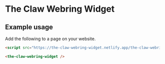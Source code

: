 # The Claw Webring Widget

## Example usage

Add the following to a page on your website.

```html
<script src="https://the-claw-webring-widget.netlify.app/the-claw-webring-widget.mjs" type="module"></script>

<the-claw-webring-widget />
```
